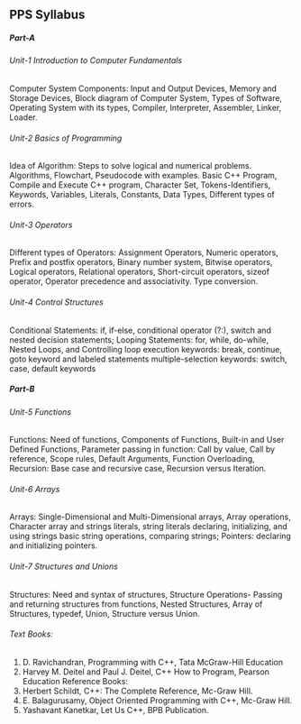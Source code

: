 ## PPS Syllabus

##### Part-A
###### Unit-1 Introduction to Computer Fundamentals
Computer System Components: Input and Output Devices, Memory and Storage Devices,
Block diagram of Computer System, Types of Software, Operating System with its types,
Compiler, Interpreter, Assembler, Linker, Loader.
###### Unit-2 Basics of Programming
Idea of Algorithm: Steps to solve logical and numerical problems. Algorithms, Flowchart,
Pseudocode with examples. Basic C++ Program, Compile and Execute C++ program,
Character Set, Tokens-Identifiers, Keywords, Variables, Literals, Constants, Data Types,
Different types of errors.
###### Unit-3 Operators
Different types of Operators: Assignment Operators, Numeric operators, Prefix and postfix
operators, Binary number system, Bitwise operators, Logical operators, Relational operators, Short-circuit operators, sizeof operator, Operator precedence and associativity. Type conversion.
###### Unit-4 Control Structures
Conditional Statements: if, if-else, conditional operator (?:), switch and nested decision
statements; Looping Statements: for, while, do-while, Nested Loops, and Controlling loop
execution keywords: break, continue, goto keyword and labeled statements multiple-selection
keywords: switch, case, default keywords
##### Part-B
###### Unit-5 Functions
Functions: Need of functions, Components of Functions, Built-in and User Defined
Functions, Parameter passing in function: Call by value, Call by reference, Scope rules,
Default Arguments, Function Overloading, Recursion: Base case and recursive case,
Recursion versus Iteration.
###### Unit-6 Arrays
Arrays: Single-Dimensional and Multi-Dimensional arrays, Array operations, Character array
and strings literals, string literals declaring, initializing, and using strings basic string operations, comparing strings; Pointers: declaring and initializing pointers.
###### Unit-7 Structures and Unions
Structures: Need and syntax of structures, Structure Operations- Passing and returning
structures from functions, Nested Structures, Array of Structures, typedef, Union, Structure versus Union.

###### Text Books:
1. D. Ravichandran, Programming with C++, Tata McGraw-Hill Education
2. Harvey M. Deitel and Paul J. Deitel, C++ How to Program, Pearson Education
Reference Books:
1. Herbert Schildt, C++: The Complete Reference, Mc-Graw Hill.
2. E. Balagurusamy, Object Oriented Programming with C++, Mc-Graw Hill.
3. Yashavant Kanetkar, Let Us C++, BPB Publication.
